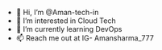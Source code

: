 - 👋 Hi, I’m @Aman-tech-in
- 👀 I’m interested in Cloud Tech
- 🌱 I’m currently learning DevOps
- 📫 Reach me out at IG- Amansharma_777

<!---
Aman-tech-in/Aman-tech-in is a ✨ special ✨ repository because its `README.md` (this file) appears on your GitHub profile.
You can click the Preview link to take a look at your changes.
--->
